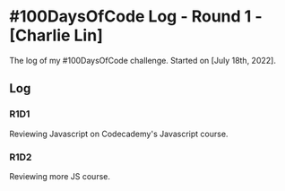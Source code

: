 # #100DaysOfCode Log - Round 1 - [Charlie Lin]

The log of my #100DaysOfCode challenge. Started on [July 18th, 2022].

## Log

### R1D1

Reviewing Javascript on Codecademy's Javascript course.

### R1D2

Reviewing more JS course.
